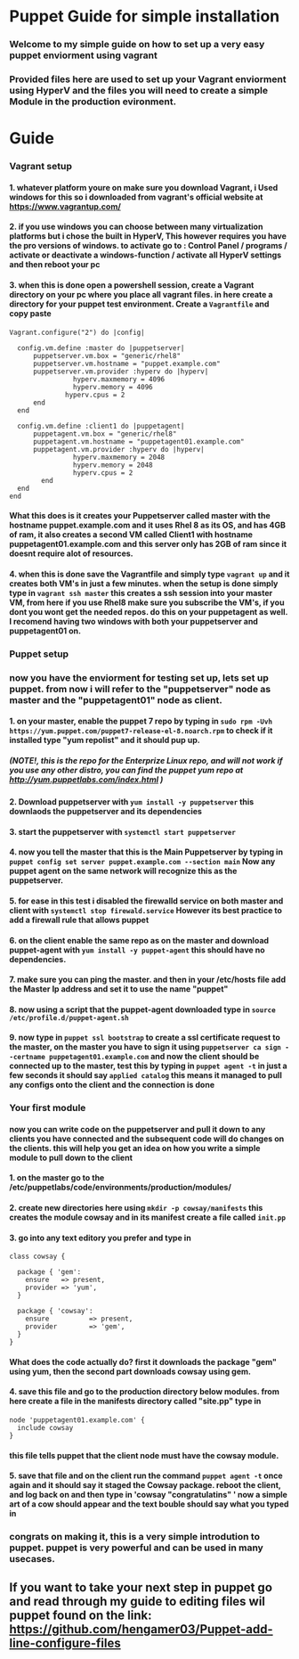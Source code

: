 # Puppet Guide for simple installation

### Welcome to my simple guide on how to set up a very easy puppet enviorment using vagrant
### Provided files here are used to set up your Vagrant enviorment using HyperV and the files you will need to create a simple Module in the production evironment.


# Guide

### Vagrant setup

#### 1. whatever platform youre on make sure you download Vagrant, i Used windows for this so i downloaded from vagrant's official website at https://www.vagrantup.com/

#### 2. if you use windows you can choose between many virtualization platforms but i chose the built in HyperV, This however requires you have the pro versions of windows. to activate go to : Control Panel / programs / activate or deactivate a windows-function / activate all HyperV settings and then reboot your pc

#### 3. when this is done open a powershell session, create a Vagrant directory on your pc where you place all vagrant files. in here create a directory for your puppet test environment. Create a ```Vagrantfile``` and copy paste
```
Vagrant.configure("2") do |config|

  config.vm.define :master do |puppetserver|
	  puppetserver.vm.box = "generic/rhel8"
	  puppetserver.vm.hostname = "puppet.example.com"
	  puppetserver.vm.provider :hyperv do |hyperv|
                hyperv.maxmemory = 4096
        	    hyperv.memory = 4096 
	          hyperv.cpus = 2
 	  end
  end

  config.vm.define :client1 do |puppetagent|
   	  puppetagent.vm.box = "generic/rhel8"
	  puppetagent.vm.hostname = "puppetagent01.example.com"
	  puppetagent.vm.provider :hyperv do |hyperv|
                hyperv.maxmemory = 2048
                hyperv.memory = 2048
                hyperv.cpus = 2
        end
  end
end
```
#### What this does is it creates your Puppetserver called master with the hostname puppet.example.com and it uses Rhel 8 as its OS, and has 4GB of ram, it also creates a second VM called Client1 with hostname puppetagent01.example.com and this server only has 2GB of ram since it doesnt require alot of resources.

#### 4. when this is done save the Vagrantfile and simply type ```vagrant up``` and it creates both VM's in just a few minutes. when the setup is done simply type in ```vagrant ssh master``` this creates a ssh session into your master VM, from here if you use Rhel8 make sure you subscribe the VM's, if you dont you wont get the needed repos.  do this on your puppetagent as well. I recomend having two windows with both your puppetserver and puppetagent01 on. 

### Puppet setup

### now you have the enviorment for testing set up, lets set up puppet. from now i will refer to the "puppetserver" node as master and the "puppetagent01" node as client.

#### 1. on your master, enable the puppet 7 repo by typing in ```sudo rpm -Uvh https://yum.puppet.com/puppet7-release-el-8.noarch.rpm``` to check if it installed type "yum repolist" and it should pup up.
##### (NOTE!, this is the repo for the Enterprize Linux repo, and will not work if you use any other distro, you can find the puppet yum repo at http://yum.puppetlabs.com/index.html )

#### 2. Download puppetserver with ```yum install -y puppetserver``` this downlaods the puppetserver and its dependencies

#### 3. start the puppetserver with ```systemctl start puppetserver```

#### 4. now you tell the master that this is the Main Puppetserver by typing in ```puppet config set server puppet.example.com --section main``` Now any puppet agent on the same network will recognize this as the puppetserver. 

#### 5. for ease in this test i disabled the firewalld service on both master and client with ```systemctl stop firewald.service``` However its best practice to add a firewall rule that allows puppet

#### 6. on the client enable the same repo as on the master and download puppet-agent with ```yum install -y puppet-agent``` this should have no dependencies. 

#### 7. make sure you can ping the master. and then in your /etc/hosts file add the Master Ip address and set it to use the name "puppet" 

#### 8. now using a script that the puppet-agent downloaded type in ```source /etc/profile.d/puppet-agent.sh``` 

#### 9. now type in ```puppet ssl bootstrap``` to create a ssl certificate request to the master, on the master you have to sign it using ```puppetserver ca sign --certname puppetagent01.example.com``` and now the client should be connected up to the master, test this by typing in ```puppet agent -t``` in just a few seconds it should say ```applied catalog``` this means it managed to pull any configs onto the client and the connection is done

### Your first module

#### now you can write code on the puppetserver and pull it down to any clients you have connected and the subsequent code will do changes on the clients. this will help you get an idea on how you write a simple module to pull down to the client

#### 1. on the master go to the /etc/puppetlabs/code/environments/production/modules/

#### 2. create new directories here using ```mkdir -p cowsay/manifests``` this creates the module cowsay and in its manifest create a file called ```init.pp```

#### 3. go into any text editory you prefer and type in

```
class cowsay {

  package { 'gem':
    ensure   => present,
    provider => 'yum',
  }

  package { 'cowsay':
    ensure          => present,
    provider        => 'gem',
  }
}
```
#### What does the code actually do? first it downloads the package "gem" using yum, then the second part downloads cowsay using gem. 

#### 4. save this file and go to the production directory below modules. from here create a file in the manifests directory called "site.pp" type in
```
node 'puppetagent01.example.com' {
  include cowsay
}
```

#### this file tells puppet that the client node must have the cowsay module. 

#### 5. save that file and on the client run the command ```puppet agent -t``` once again and it should say it staged the Cowsay package. reboot the client, and log back on and then type in 'cowsay "congratulatins" ' now a simple art of a cow should appear and the text bouble should say what you typed in


### congrats on making it, this is a very simple introdution to puppet. puppet is very powerful and can be used in many usecases. 
## If you want to take your next step in puppet go and read through my guide to editing files wil puppet found on the link: https://github.com/hengamer03/Puppet-add-line-configure-files
